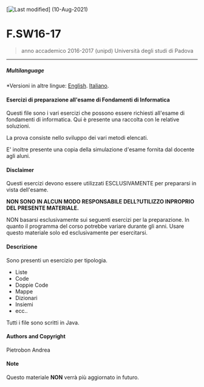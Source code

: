 [![Last modified](https://img.shields.io/aur/last-modified/F.SW16-17)] (10-Aug-2021)
# F.SW16-17

> anno accademico 2016-2017 (unipd)
> Università degli studi di Padova

---
##### Multilanguage

*Versioni in altre lingue:
[English](https://github.com/Piero24/README.md-EN-IT/blob/main/template-README.md).
[Italiano](https://github.com/Piero24/README.md-EN-IT/blob/main/template-README.md).

#### Esercizi di preparazione all'esame di Fondamenti di Informatica

Questi file sono i vari esercizi che possono essere richiesti all'esame di fondamenti di informatica.
Qui è presente una raccolta con le relative soluzioni.

La prova consiste nello sviluppo dei vari metodi elencati.

E' inoltre presente una copia della simulazione d'esame fornita dal docente agli aluni.

#### Disclaimer

Questi esercizi devono essere utilizzati ESCLUSIVAMENTE per prepararsi in vista dell'esame.

**NON SONO IN ALCUN MODO RESPONSABILE DELL?UTILIZZO INPROPRIO DEL PRESENTE MATERIALE.**

NON basarsi esclusivamente sui seguenti esercizi per la preparazione.
In quanto il programma del corso potrebbe variare durante gli anni.
Usare questo materiale solo ed esclusivamente per esercitarsi.

#### Descrizione

Sono presenti un esercizio per tipologia.

- Liste
- Code
- Doppie Code
- Mappe
- Dizionari
- Insiemi
- ecc..

Tutti i file sono scritti in Java.

#### Authors and Copyright

Pietrobon Andrea

#### Note

Questo materiale **NON** verrà più aggiornato in futuro.

